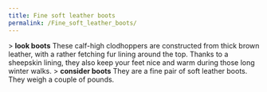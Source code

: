 ```yaml
---
title: Fine soft leather boots
permalink: /Fine_soft_leather_boots/
---
```


\> **look boots**
These calf-high clodhoppers are constructed from thick brown leather,
with a
rather fetching fur lining around the top. Thanks to a sheepskin lining,
they
also keep your feet nice and warm during those long winter walks.
\> **consider boots**
They are a fine pair of soft leather boots.
They weigh a couple of pounds.
